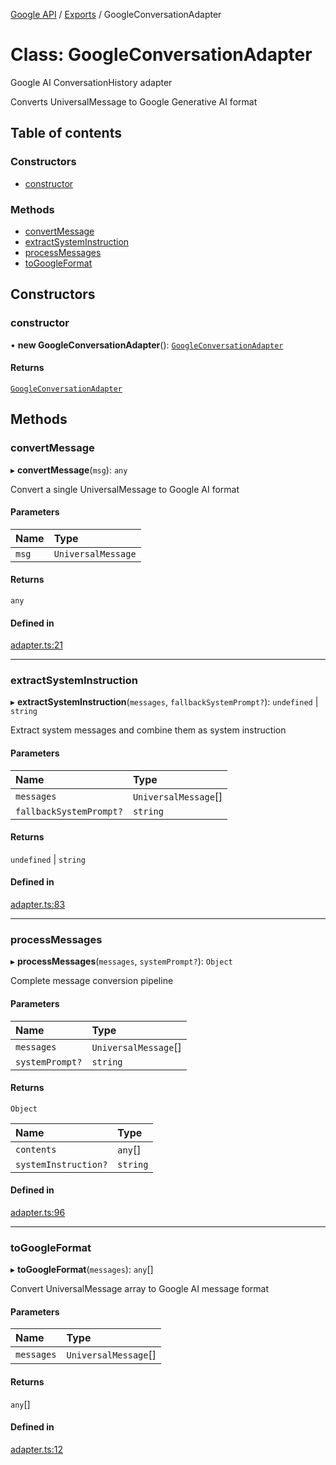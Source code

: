 <!-- 
 ⚠️  AUTO-GENERATED FILE - DO NOT EDIT MANUALLY
 This file is automatically generated by scripts/docs-generator.js
 To make changes, edit the source TypeScript files or update the generator script
-->

[Google API](../../) / [Exports](../modules) / GoogleConversationAdapter

# Class: GoogleConversationAdapter

Google AI ConversationHistory adapter

Converts UniversalMessage to Google Generative AI format

## Table of contents

### Constructors

- [constructor](GoogleConversationAdapter#constructor)

### Methods

- [convertMessage](GoogleConversationAdapter#convertmessage)
- [extractSystemInstruction](GoogleConversationAdapter#extractsysteminstruction)
- [processMessages](GoogleConversationAdapter#processmessages)
- [toGoogleFormat](GoogleConversationAdapter#togoogleformat)

## Constructors

### constructor

• **new GoogleConversationAdapter**(): [`GoogleConversationAdapter`](GoogleConversationAdapter)

#### Returns

[`GoogleConversationAdapter`](GoogleConversationAdapter)

## Methods

### convertMessage

▸ **convertMessage**(`msg`): `any`

Convert a single UniversalMessage to Google AI format

#### Parameters

| Name | Type |
| :------ | :------ |
| `msg` | `UniversalMessage` |

#### Returns

`any`

#### Defined in

[adapter.ts:21](https://github.com/woojubb/robota/blob/e69ce1ca400ca7c668b510fd1c73d0c3c98d531f/packages/google/src/adapter.ts#L21)

___

### extractSystemInstruction

▸ **extractSystemInstruction**(`messages`, `fallbackSystemPrompt?`): `undefined` \| `string`

Extract system messages and combine them as system instruction

#### Parameters

| Name | Type |
| :------ | :------ |
| `messages` | `UniversalMessage`[] |
| `fallbackSystemPrompt?` | `string` |

#### Returns

`undefined` \| `string`

#### Defined in

[adapter.ts:83](https://github.com/woojubb/robota/blob/e69ce1ca400ca7c668b510fd1c73d0c3c98d531f/packages/google/src/adapter.ts#L83)

___

### processMessages

▸ **processMessages**(`messages`, `systemPrompt?`): `Object`

Complete message conversion pipeline

#### Parameters

| Name | Type |
| :------ | :------ |
| `messages` | `UniversalMessage`[] |
| `systemPrompt?` | `string` |

#### Returns

`Object`

| Name | Type |
| :------ | :------ |
| `contents` | `any`[] |
| `systemInstruction?` | `string` |

#### Defined in

[adapter.ts:96](https://github.com/woojubb/robota/blob/e69ce1ca400ca7c668b510fd1c73d0c3c98d531f/packages/google/src/adapter.ts#L96)

___

### toGoogleFormat

▸ **toGoogleFormat**(`messages`): `any`[]

Convert UniversalMessage array to Google AI message format

#### Parameters

| Name | Type |
| :------ | :------ |
| `messages` | `UniversalMessage`[] |

#### Returns

`any`[]

#### Defined in

[adapter.ts:12](https://github.com/woojubb/robota/blob/e69ce1ca400ca7c668b510fd1c73d0c3c98d531f/packages/google/src/adapter.ts#L12)
